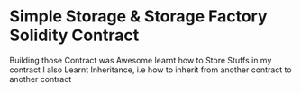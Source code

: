 # Simple Storage & Storage Factory Solidity Contract
Building those Contract was Awesome learnt how to Store Stuffs in my contract
I also Learnt Inheritance, i.e how to inherit from another contract to another contract
